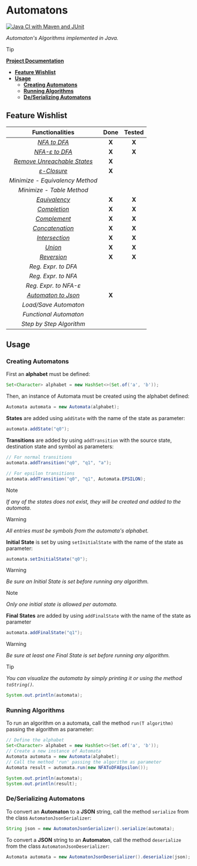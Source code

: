 # Automatons
[![Java CI with Maven and JUnit](https://github.com/Lcs002/Automatons/actions/workflows/maven.yml/badge.svg?branch=master)](https://github.com/Lcs002/Automatons/actions/workflows/maven.yml)

_Automaton's Algorithms implemented in Java._

> [!TIP]
> **[Project Documentation](https://lcs002.github.io/Automatons/)**

- **[Feature Wishlist](#feature-wishlist)**
- **[Usage](#usage)**
  - **[Creating Automatons](#creating-automatons)**
  - **[Running Algorithms](#running-algorithms)**
  - **[De/Serializing Automatons](#deserializing-automatons)**

## Feature Wishlist

|                                           **Functionalities**                                            | **Done** | **Tested** |
|:--------------------------------------------------------------------------------------------------------:|:--------:|:----------:|
|                 _[NFA to DFA](src/main/java/com/lvum/automata/algorithms/NFAToDFA.java)_                 |  **X**   |   **X**    |
|            _[NFA-ε to DFA](src/main/java/com/lvum/automata/algorithms/NFAToDFAEpsilon.java)_             |  **X**   |   **X**    |
| _[Remove Unreachable States](src/main/java/com/lvum/automata/algorithms/utility/RemoveUnreachable.java)_ |  **X**   |            |
|         _[ε-Closure](src/main/java/com/lvum/automata/algorithms/utility/GetEpsilonClosure.java)_         |  **X**   |            |
|                                     _Minimize - Equivalency Method_                                      |          |            |
|                                        _Minimize - Table Method_                                         |          |            |
|               _[Equivalency](src/main/java/com/lvum/automata/algorithms/Equivalency.java)_               |  **X**   |   **X**    |
|                 _[Completion](src/main/java/com/lvum/automata/algorithms/Complete.java)_                 |  **X**   |   **X**    |
|          _[Complement](src/main/java/com/lvum/automata/algorithms/properties/Complement.java)_           |  **X**   |   **X**    |
|       _[Concatenation](src/main/java/com/lvum/automata/algorithms/properties/Concatenation.java)_        |  **X**   |   **X**    |
|        _[Intersection](src/main/java/com/lvum/automata/algorithms/properties/Intersection.java)_         |  **X**   |   **X**    |
|               _[Union](src/main/java/com/lvum/automata/algorithms/properties/Union.java)_                |  **X**   |   **X**    |
|           _[Reversion](src/main/java/com/lvum/automaton/algorithms/properties/Reversion.java)_           |  **X**   |   **X**    |
|                                           _Reg. Expr. to DFA_                                            |          |            |
|                                           _Reg. Expr. to NFA_                                            |          |            |
|                                          _Reg. Expr. to NFA-ε_                                           |          |            |
|                  _[Automaton to Json](src/main/java/com/lvum/automata/serialize/json)_                   |  **X**   |            |
|                                          _Load/Save Automaton_                                           |          |            |
|                                          _Functional Automaton_                                          |          |            |
|                                         _Step by Step Algorithm_                                         |          |            |
## Usage
### Creating Automatons
First an **alphabet** must be defined:
```java
Set<Character> alphabet = new HashSet<>(Set.of('a', 'b'));
```

Then, an instance of Automata must be created using the alphabet defined:
```java
Automata automata = new Automata(alphabet);
```

**States** are added using `addState` with the name of the state as parameter:
```java
automata.addState("q0");
```

**Transitions** are added by using `addTransition` with the source state, destination state and symbol as parameters:
```java
// For normal transitions
automata.addTransition("q0", "q1", "a");

// For epsilon transitions
automata.addTransition("q0", "q1", Automata.EPSILON);
```

> [!NOTE]
> _If any of the states does not exist, they will be created and added to the automata._

> [!WARNING] 
> _All entries must be symbols from the automata's alphabet._

**Initial State** is set by using `setInitialState` with the name of the state as parameter:
```java
automata.setInitialState("q0");
```

> [!WARNING]
> _Be sure an Initial State is set before running any algorithm._

> [!NOTE] 
> _Only one initial state is allowed per automata._

**Final States** are added by using `addFinalState` with the name of the state as parameter
```java
automata.addFinalState("q1");
```

> [!WARNING]
> _Be sure at least one Final State is set before running any algorithm._

> [!TIP]
> _You can visualize the automata by simply printing it or using the method `toString()`._
> ```java
> System.out.println(automata);
> ```

### Running Algorithms
To run an algorithm on a automata, call the method `run(T algorithm)` passing the algorithm as parameter:
```java
// Define the alphabet
Set<Character> alphabet = new HashSet<>(Set.of('a', 'b'));
// Create a new instance of Automata
Automata automata = new Automata(alphabet);
// Call the method 'run' passing the algorithm as parameter
Automata result = automata.run(new NFAToDFAEpsilon());

System.out.println(automata);
System.out.println(result);
```

### De/Serializing Automatons
To convert an **Automaton** to a **JSON** string, call the method `serialize` from the class `AutomatonJsonSerializer`:
```java
String json = new AutomatonJsonSerializer().serialize(automata);
```
To convert a **JSON** string to an **Automaton**, call the method `deserialize` from the class `AutomatonJsonDeserializer`:
```java
Automata automata = new AutomatonJsonDeserializer().deserialize(json);
```